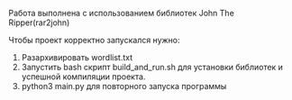 Работа выполнена с использованием библиотек John The Ripper(rar2john)

Чтобы проект корректно запускался нужно:
1) Разархивировать wordlist.txt
2) Запустить bash скрипт build_and_run.sh для установки библиотек и успешной компиляции проекта.
3) python3 main.py для повторного запуска программы

